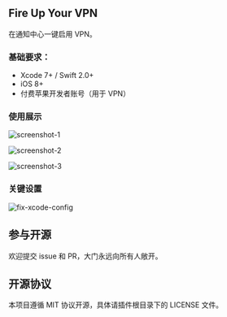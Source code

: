 Fire Up Your VPN
-------

在通知中心一键启用 VPN。

### 基础要求：

* Xcode 7+ / Swift 2.0+
* iOS 8+
* 付费苹果开发者账号（用于 VPN）

### 使用展示

![screenshot-1](https://raw.githubusercontent.com/johnlui/FireUpYourVPN/master/images/screenshot-1.jpg)

![screenshot-2](https://raw.githubusercontent.com/johnlui/FireUpYourVPN/master/images/screenshot-2.jpg)

![screenshot-3](https://raw.githubusercontent.com/johnlui/FireUpYourVPN/master/images/screenshot-3.jpg)

### 关键设置

![fix-xcode-config](https://raw.githubusercontent.com/johnlui/FireUpYourVPN/master/images/fix-xcode-config.png)

## 参与开源

欢迎提交 issue 和 PR，大门永远向所有人敞开。

## 开源协议

本项目遵循 MIT 协议开源，具体请插件根目录下的 LICENSE 文件。